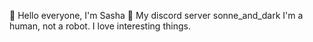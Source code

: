 👋 Hello everyone, I'm Sasha
📧 My discord server sonne_and_dark
I'm a human, not a robot. I love interesting things.
